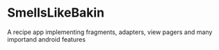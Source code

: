 # SmellsLikeBakin
A recipe app implementing fragments, adapters, view pagers and many importand android features
